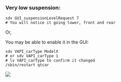 ### Very low suspension:

```
sdv GUI_suspensionLevelRequest 7
# You will notice it going lower, front and rear
```

Or, 

You may be able to enable it in the GUI:

```
sdv VAPI_carType ModelX
# or sdv VAPI_carType 1
# lv VAPI_carType to confirm it changed
/sbin/restart qtcar
```

![](https://www.teslarati.com/wp-content/uploads/2015/09/Model-X-Firmware-7-Suspension.jpg)
